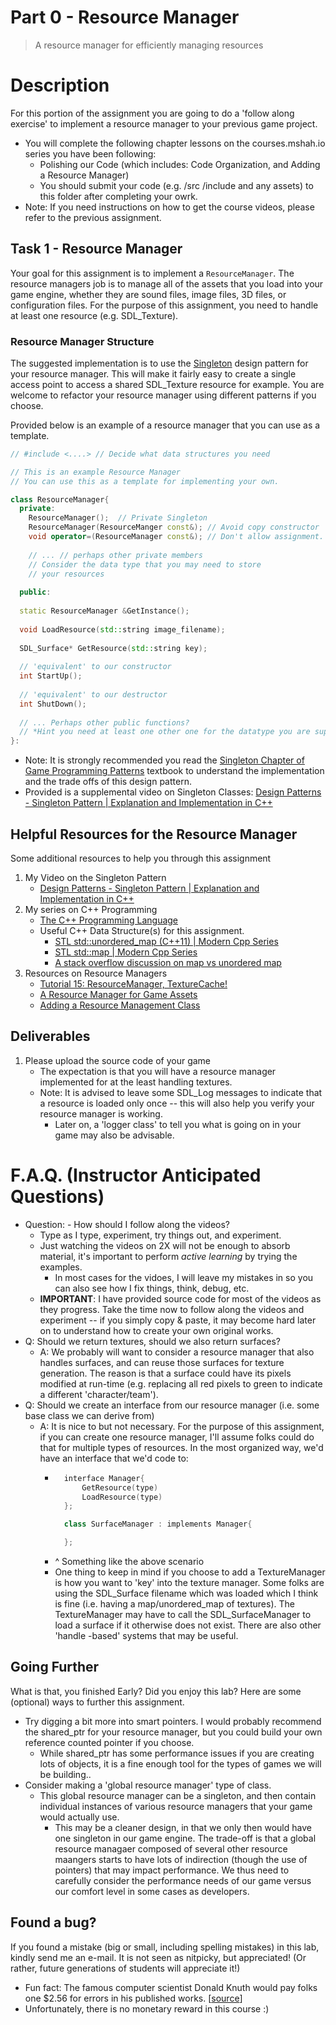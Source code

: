 # Part 0 - Resource Manager 

> A resource manager for efficiently managing resources

# Description

For this portion of the assignment you are going to do a 'follow along exercise' to implement a resource manager to your previous game project. 

* You will complete the following chapter lessons on the courses.mshah.io series you have been following:
	* Polishing our Code (which includes: Code Organization, and Adding a Resource Manager)
	* You should submit your code (e.g. /src /include and any assets) to this folder after completing your owrk.
* Note: If you need instructions on how to get the course videos, please refer to the previous assignment.

## Task 1 - Resource Manager

Your goal for this assignment is to implement a `ResourceManager`. The resource managers job is to manage all of the assets that you load into your game engine, whether they are sound files, image files, 3D files, or configuration files. For the purpose of this assignment, you need to handle at least one resource (e.g. SDL_Texture).

### Resource Manager Structure

The suggested implementation is to use the [Singleton](https://en.wikipedia.org/wiki/Singleton_pattern) design pattern for your resource manager. This will make it fairly easy to create a single access point to access a shared SDL_Texture resource for example. You are welcome to refactor your resource manager using different patterns if you choose. 

Provided below is an example of a resource manager that you can use as a template.

```cpp
// #include <....> // Decide what data structures you need

// This is an example Resource Manager
// You can use this as a template for implementing your own.

class ResourceManager{
  private:
    ResourceManager();  // Private Singleton
    ResourceManager(ResourceManger const&); // Avoid copy constructor
    void operator=(ResourceManager const&); // Don't allow assignment.
    
    // ... // perhaps other private members
    // Consider the data type that you may need to store
    // your resources
    
  public:
  
  static ResourceManager &GetInstance();
  
  void LoadResource(std::string image_filename);
  
  SDL_Surface* GetResource(std::string key);
  
  // 'equivalent' to our constructor
  int StartUp();
  
  // 'equivalent' to our destructor
  int ShutDown();
  
  // ... Perhaps other public functions?
  // *Hint you need at least one other one for the datatype you are supporting*
}:
```

* Note: It is strongly recommended you read the [Singleton Chapter of Game Programming Patterns](https://gameprogrammingpatterns.com/singleton.html) textbook to understand the implementation and the trade offs of this design pattern.
* Provided is a supplemental video on Singleton Classes: [Design Patterns - Singleton Pattern | Explanation and Implementation in C++](https://www.youtube.com/watch?v=eLAvry56vLU&list=PLvv0ScY6vfd9wBflF0f6ynlDQuaeKYzyc&index=3)

## Helpful Resources for the Resource Manager

Some additional resources to help you through this assignment

1. My Video on the Singleton Pattern
	- [Design Patterns - Singleton Pattern | Explanation and Implementation in C++](https://youtu.be/eLAvry56vLU)
2. My series on C++ Programming
	- [The C++ Programming Language](https://www.youtube.com/playlist?list=PLvv0ScY6vfd8j-tlhYVPYgiIyXduu6m-L)
	- Useful C++ Data Structure(s) for this assignment.
   		- [STL std::unordered_map (C++11) | Modern Cpp Series](https://www.youtube.com/watch?v=pvVrNwZzCgk)
  		- [STL std::map | Modern Cpp Series](https://www.youtube.com/watch?v=5cGp0vx5u9Q&list=PLvv0ScY6vfd8j-tlhYVPYgiIyXduu6m-L&index=126&t=18s)
		- [A stack overflow discussion on map vs unordered map](https://stackoverflow.com/questions/2196995/is-there-any-advantage-of-using-map-over-unordered-map-in-case-of-trivial-keys)
3. Resources on Resource Managers
	- [Tutorial 15: ResourceManager, TextureCache!](https://www.youtube.com/watch?v=HBpmfrQINlo)
	- [A Resource Manager for Game Assets](https://www.gamedev.net/articles/programming/general-and-gameplay-programming/a-resource-manager-for-game-assets-r3807/)
	- [Adding a Resource Management Class](http://eangogamedevelopment.blogspot.com/2017/01/part-21-completing-game-menu.html)




## Deliverables

1. Please upload the source code of your game
	- The expectation is that you will have a resource manager implemented for at the least handling textures.
  	- Note: It is advised to leave some SDL_Log messages to indicate that a resource is loaded only once -- this will also help you verify your resource manager is working.
   		- Later on, a 'logger class' to tell you what is going on in your game may also be advisable. 

# F.A.Q. (Instructor Anticipated Questions)

* Question: - How should I follow along the videos?
    - Type as I type, experiment, try things out, and experiment.
    - Just watching the videos on 2X will not be enough to absorb material, it's important to perform *active learning* by trying the examples.
    	- In most cases for the vidoes, I will leave my mistakes in so you can also see how I fix things, think, debug, etc.
    - **IMPORTANT**: I have provided source code for most of the videos as they progress. Take the time now to follow along the videos and experiment -- if you simply copy & paste, it may become hard later on to understand how to create your own original works.
* Q: Should we return textures, should we also return surfaces?
  * A: We probably will want to consider a resource manager that also handles surfaces, and can reuse those surfaces for texture generation. The reason is that a surface could have its pixels modified at run-time (e.g. replacing all red pixels to green to indicate a different 'character/team'). 
* Q: Should we create an interface from our resource manager (i.e. some base class we can derive from)
  * A: It is nice to but not necessary. For the purpose of this assignment, if you can create one resource manager, I'll assume folks could do that for multiple types of resources. In the most organized way, we'd have an interface that we'd code to:
	- ```cpp
		interface Manager{
			GetResource(type)
			LoadResource(type)
		};

		class SurfaceManager : implements Manager{
	
		};
		```
	- ^ Something like the above scenario
	- One thing to keep in mind if you choose to add a TextureManager is how you want to 'key' into the texture manager. Some folks are using the SDL_Surface filename which was loaded which I think is fine (i.e. having a map/unordered_map of textures). The TextureManager may have to call the SDL_SurfaceManager to load a surface if it otherwise does not exist. There are also other 'handle -based' systems that may be useful.


## Going Further

What is that, you finished Early? Did you enjoy this lab? Here are some (optional) ways to further this assignment.

- Try digging a bit more into smart pointers. I would probably recommend the shared_ptr for your resource manager, but you could build your own reference counted pointer if you choose.
	- While shared_ptr has some performance issues if you are creating lots of objects, it is a fine enough tool for the types of games we will be building..
- Consider making a 'global resource manager' type of class.
	- This global resource manager can be a singleton, and then contain individual instances of various resource managers that your game would actually use.
		- This may be a cleaner design, in that we only then would have one singleton in our game engine. The trade-off is that a global resource managaer composed of several other resource maangers starts to have lots of indirection (though the use of pointers) that may impact performance. We thus need to carefully consider the performance needs of our game versus our comfort level in some cases as developers.

## Found a bug?

If you found a mistake (big or small, including spelling mistakes) in this lab, kindly send me an e-mail. It is not seen as nitpicky, but appreciated! (Or rather, future generations of students will appreciate it!)

- Fun fact: The famous computer scientist Donald Knuth would pay folks one $2.56 for errors in his published works. [[source](https://en.wikipedia.org/wiki/Knuth_reward_check)]
- Unfortunately, there is no monetary reward in this course :)
